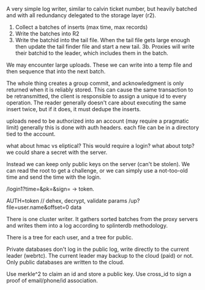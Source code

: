 
A very simple log writer, similar to calvin ticket number, but heavily batched and with all redundancy delegated to the storage layer (r2). 

1. Collect a batches of inserts (max time, max records)
2. Write the batches into R2
3. Write the batchid into the tail file. When the tail file gets large enough then update the tail finder file and start a new tail.
3b. Proxies will write their batchid to the leader, which includes them in the batch.




We may encounter large uploads. These we can write into a temp file and then sequence that into the next batch.

The whole thing creates a group commit, and acknowledgment is only returned when it is reliably stored. This can cause the same transaction to be retransmitted, the client is responsible to assign a unique id to every operation. The reader generally doesn't care about executing the same insert twice, but if it does, it must dedupe the inserts.



uploads need to be authorized into an account (may require a pragmatic limit)
generally this is done with auth headers. each file can be in a directory tied to the account.

what about hmac vs eliptical? This would require a login?
what about totp? we could share a secret with the server.

Instead we can keep only public keys on the server (can't be stolen).
We can read the root to get a challenge, or we can simply use a not-too-old time and send the time with the login.

/login1?time=&pk=&sign=
-> token.

AUTH=token   // dehex, decrypt, validate params
/up?file=user.name&offset=0 
data


There is one cluster writer. It gathers sorted batches from the proxy servers and writes them into a log according to splinterdb methodology. 

There is a tree for each user, and a tree for public.

Private databases
don't log in the public log, write directly to the current leader (webrtc). The current leader may backup to the cloud (paid) or not. Only public databases are written to the cloud.


Use merkle^2 to claim an id and store a public key.
Use cross_id to sign a proof of email/phone/id association.

